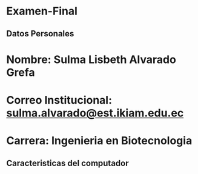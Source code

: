 # Examen-Final
## Datos Personales
# Nombre: Sulma Lisbeth Alvarado Grefa
# Correo Institucional: sulma.alvarado@est.ikiam.edu.ec
# Carrera: Ingenieria en Biotecnologia 
## Caracteristicas del computador
